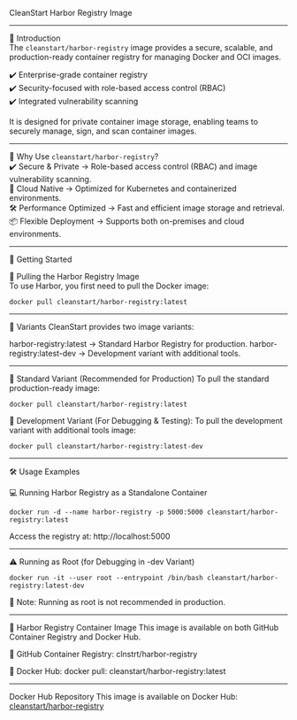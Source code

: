 CleanStart Harbor Registry Image

---

📌 Introduction  
The `cleanstart/harbor-registry` image provides a secure, scalable, and production-ready container registry for managing Docker and OCI images.

✔️ Enterprise-grade container registry  
✔️ Security-focused with role-based access control (RBAC)  
✔️ Integrated vulnerability scanning  

It is designed for private container image storage, enabling teams to securely manage, sign, and scan container images.

---

📌 Why Use `cleanstart/harbor-registry`?  
✔️ Secure & Private → Role-based access control (RBAC) and image vulnerability scanning.  
🚀 Cloud Native → Optimized for Kubernetes and containerized environments.  
🛠️ Performance Optimized → Fast and efficient image storage and retrieval.  
📦 Flexible Deployment → Supports both on-premises and cloud environments.  

---

🚀 Getting Started  

🐳 Pulling the Harbor Registry Image  
To use Harbor, you first need to pull the Docker image:  

```
docker pull cleanstart/harbor-registry:latest
```

---

🔹 Variants
CleanStart provides two image variants:

harbor-registry:latest → Standard Harbor Registry for production.
harbor-registry:latest-dev → Development variant with additional tools.

---

🔹 Standard Variant (Recommended for Production)
To pull the standard production-ready image:

```
docker pull cleanstart/harbor-registry:latest
```
🔹 Development Variant (For Debugging & Testing):
To pull the development variant with additional tools image:

```
docker pull cleanstart/harbor-registry:latest-dev
```

---

🛠️ Usage Examples

💻 Running Harbor Registry as a Standalone Container

```
docker run -d --name harbor-registry -p 5000:5000 cleanstart/harbor-registry:latest
```
Access the registry at: http://localhost:5000⁠

---

⚠️ Running as Root (for Debugging in -dev Variant)

```
docker run -it --user root --entrypoint /bin/bash cleanstart/harbor-registry:latest-dev
```
📌 Note: Running as root is not recommended in production.

---

🔗 Harbor Registry Container Image
This image is available on both GitHub Container Registry and Docker Hub.

🔗 GitHub Container Registry: clnstrt/harbor-registry

🔗 Docker Hub: docker pull: cleanstart/harbor-registry:latest

---
Docker Hub Repository
This image is available on Docker Hub: [cleanstart/harbor-registry](https://hub.docker.com/repository/docker/cleanstart/harbor-registry)


